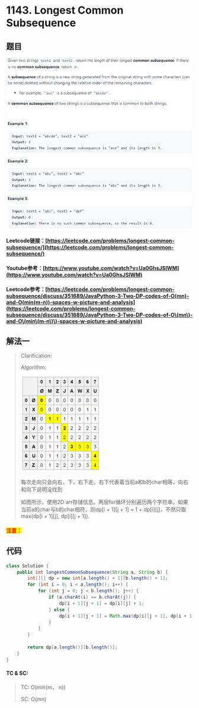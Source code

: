# 1143. Longest Common Subsequence

## 题目

![](<../../.gitbook/assets/image (36) (1).png>)

#### Leetcode链接：[https://leetcode.com/problems/longest-common-subsequence/](https://leetcode.com/problems/longest-common-subsequence/)

#### Youtube参考：[https://www.youtube.com/watch?v=Ua0GhsJSlWM](https://www.youtube.com/watch?v=Ua0GhsJSlWM)

#### Leetcode参考：[https://leetcode.com/problems/longest-common-subsequence/discuss/351689/JavaPython-3-Two-DP-codes-of-O(mn)-and-O(min(m-n))-spaces-w-picture-and-analysis](https://leetcode.com/problems/longest-common-subsequence/discuss/351689/JavaPython-3-Two-DP-codes-of-O\(mn\)-and-O\(min\(m-n\)\)-spaces-w-picture-and-analysis)

## 解法一

> Clarification:&#x20;
>
> Algorithm:&#x20;
>
> ![](<../../.gitbook/assets/image (32).png>)
>
> 每次走向只会向右，下，右下走。右下代表着当前a和b的char相等，向右和向下说明没找到
>
> 如图所示，使用2D arr存储信息。两层for循环分别遍历两个字符串。如果当前a的char与b的char相符，则dp\[i + 1]\[j + 1] = 1 + dp\[i]\[j]，不然只取max(dp\[i + 1]\[j], dp\[i]\[j + 1]).

#### <mark style="color:red;">注意：</mark>

## 代码

```java
class Solution {
    public int longestCommonSubsequence(String a, String b) {
        int[][] dp = new int[a.length() + 1][b.length() + 1];
        for (int i = 0; i < a.length(); i++) {
            for (int j = 0; j < b.length(); j++) {
                if (a.charAt(i) == b.charAt(j)) {
                    dp[i + 1][j + 1] = dp[i][j] + 1;
                } else {
                    dp[i + 1][j + 1] = Math.max(dp[i][j + 1], dp[i + 1][j]);
                }
            }
        }
        
        return dp[a.length()][b.length()];
    }
}
```

#### TC & SC:&#x20;

> TC: O(min(m， n))
>
> SC: O(mn)
